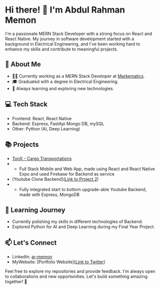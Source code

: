 # Hi there! 👋 I'm Abdul Rahman Memon

I'm a passionate MERN Stack Developer with a strong focus on React and React Native. My journey in software development started with a background in Electrical Engineering, and I've been working hard to enhance my skills and contribute to meaningful projects.

## 🚀 About Me

- 👨‍💻 Currently working as a MERN Stack Developer at [Markematics](https://www.markematics.com/).
- 🎓 Graduated with a degree in Electrical Engineering.
- 🌱 Always learning and exploring new technologies.

## 💻 Tech Stack

- Frontend: React, React Native
- Backend: Express, FastApi Mongo DB, mySQL
- Other: Python (AI, Deep Learning)

## 📚 Projects

- [TonX - Cargo Transportations](https://tonx.africa/)
- - Full Stack Mobile and Web App, made using React and React Native Expo and used Firebase for Backend as service
- [Youtube Clone Backend]([Link to Project 2](https://github.com/armemon/Youtube-Clone-Backend))
- - Fully integrated start to bottom upgrade-able Youtube Backend, made with Express, MongoDB

## 📖 Learning Journey

- Currently polishing my skills in different technologies of Backend.
- Explored Python for AI and Deep Learning during my Final Year Project.

## 📫 Let's Connect

- LinkedIn: [ar-memon](https://www.linkedin.com/in/ar-memon/)
- MyWebsite: [Portfolio Website]([Link to Twitter](https://armemon.netlify.app/))

Feel free to explore my repositories and provide feedback. I'm always open to collaborations and new opportunities. Let's build something amazing together! 🚀

<!--
**armemon/armemon** is a ✨ _special_ ✨ repository because its `README.md` (this file) appears on your GitHub profile.

Here are some ideas to get you started:

- 🔭 I’m currently working on ...
- 🌱 I’m currently learning ...
- 👯 I’m looking to collaborate on ...
- 🤔 I’m looking for help with ...
- 💬 Ask me about ...
- 📫 How to reach me: ...
- 😄 Pronouns: ...
- ⚡ Fun fact: ...
-->
